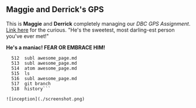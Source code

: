 ## Maggie and Derrick's GPS

This is **Maggie** and **Derrick** completely managing our *DBC GPS Assignment*.
[Link here](https://devbootcamp.instructure.com/courses/54/assignments/5337) for the curious.
"He's the sweetest, most darling-est person you've ever met!"

**He's a maniac! FEAR OR EMBRACE HIM!**

``` 511  subl awesome_page.md
  512  subl awesome_page.md
  513  subl awesome_page.md
  514  atom awesome_page.md
  515  ls
  516  subl awesome_page.md
  517  git branch
  518  history```

![inception](./screenshot.png)